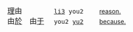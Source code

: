 

<big>[理]()由　　　</big>　<tt> [li3](#) you2 </tt>　　[reason.](https://translate.google.com/?text=理由)   
<big>由[於]()　由[于]()</big>　<tt> you2 [yu2](#) </tt>　　[because.](https://translate.google.com/?text=由于)

